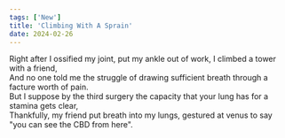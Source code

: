 ```yaml
---
tags: ['New']
title: 'Climbing With A Sprain'
date: 2024-02-26
---
```


Right after I ossified my joint, put my ankle out of work, I climbed a tower with a friend,  
And no one told me the struggle of drawing sufficient breath through a facture worth of pain.  
But I suppose by the third surgery the capacity that your lung has for a stamina gets clear,  
Thankfully, my friend put breath into my lungs, gestured at venus to say "you can see the CBD from here".  
